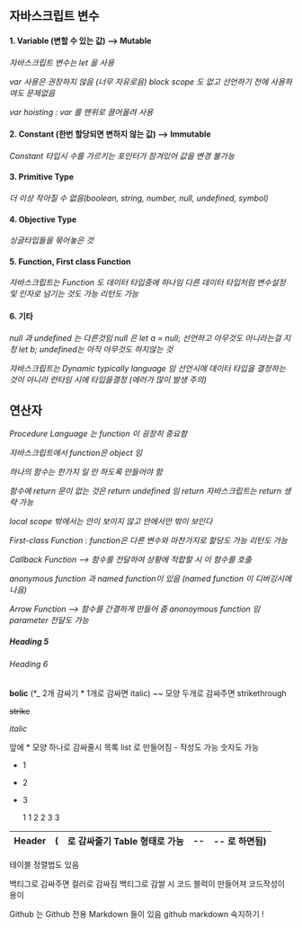 ## 자바스크립트 변수

#### 1. Variable (변할 수 있는 값) --> Mutable

_자바스크립트 변수는 let 을 사용_

_var 사용은 권장하지 않음 (너무 자유로음) block scope 도 없고 선언하기 전에 사용하여도 문제없음_

_var hoisting : var 를 맨위로 끌어올려 사용_

#### 2. Constant (한번 할당되면 변하지 않는 값) --> Immutable

_Constant 타입시 수를 가르키는 포인터가 잠겨있어 값을 변경 불가능_

#### 3. Primitive Type

_더 이상 작아질 수 없음(boolean, string, number, null, undefined, symbol)_

#### 4. Objective Type

_싱글타입들을 묶어놓은 것_

#### 5. Function, First class Function

_자바스크립트는 Function 도 데이터 타입중에 하나임 다른 데이터 타입처럼 변수설정 및 인자로 넘기는 것도 가능 리턴도 가능_

#### 6. 기타

_null 과 undefined 는 다른것임 null 은 let a = null; 선언하고 아무것도 아니라는걸 지정 let b; undefined는 아직 아무것도 하지않는 것_

_자바스크립트는 Dynamic typically language 임 선언시에 데이터 타입을 결정하는 것이 아니라 런타임 시에 타입을결정 (에러가 많이 발생 주의)_

## 연산자

_Procedure Language 는 function 이 굉장히 중요함_

_자바스크립트에서 function은 object 임_

_하나의 함수는 한가지 일 만 하도록 만들어야 함_

_함수에 return 문이 없는 것은 return undefined 임 return 자바스크립트는 return 생략 가능_

_local scope 밖에서는 안이 보이지 않고 안에서만 밖이 보인다_

_First-class Function : function은 다른 변수와 마찬가지로 할당도 가능 리턴도 가능_

_Callback Function --> 함수를 전달하여 상황에 적합할 시 이 함수를 호출_

_anonymous function 과 named function이 있음 (named function 이 디버깅시에 나음)_

_Arrow Function --> 함수를 간결하게 만들어 줌 anonoymous function 임 parameter 전달도 가능_

##### Heading 5

###### Heading 6

**bolic** (\*\_ 2개 감싸기 \* 1개로 감싸면 italic)
~~ 모양 두개로 감싸주면 strikethrough

~~strike~~

_italic_

앞에 \* 모양 하나로 감싸줄시 목록 list 로 만들어짐 - 작성도 가능 숫자도 가능

- 1
- 2
- 3

  1 1
  2 2
  3 3

| Header | (   | 로 감싸줄기 Table 형태로 가능 | --  | -- 로 하면됨) |
| ------ | --- | ----------------------------- | --- | ------------- |

테이블 정렬법도 있음

백티그로 감싸주면 컬러로 감싸짐
백티그로 감쌀 시 코드 블럭이 만들어져 코드작성이 용이

Github 는 Github 전용 Markdown 들이 있음 github markdown 숙지하기 !
